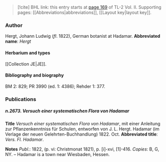 > [!cite] BHL link: this entry starts at [page 169](https://www.biodiversitylibrary.org/page/33068411) of TL-2 Vol. II.
> Supporting pages: [[Abbreviations|abbreviations]], [[Layout key|layout key]].

### Author

Hergt, Johann Ludwig (*fl*. 1822), German botanist at Hadamar. 
**Abbreviated name**: *Hergt*

#### Herbarium and types

[[Collection JE|JE]].

#### Bibliography and biography

BM 2: 829; PR 3990 (ed. 1: 4386); Rehder 1: 377.

### Publications

##### n.2673. Versuch einer systematischen Flora von Hadamar

**Title**
*Versuch einer systematischen Flora von Hadamar*, mit einer Anleitung zur Pflanzenkenntniss für Schulen, entworfen von J. L. Hergt. Hadamar (im Verlage der neuen Gelehrten-Buchhandlung) 1822. Oct.
**Abbreviated title**: *Vers. Fl. Hadamar*.

**Notes**
*Publ*.: 1822, (p. vi: Christmonat 1821), p. \[i\]-xvi, \[1\]-416. *Copies*: B, G, NY. – Hadamar is a town near Wiesbaden, Hessen.

